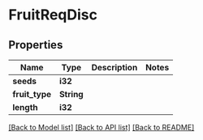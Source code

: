 # FruitReqDisc

## Properties

Name | Type | Description | Notes
------------ | ------------- | ------------- | -------------
**seeds** | **i32** |  | 
**fruit_type** | **String** |  | 
**length** | **i32** |  | 

[[Back to Model list]](../README.md#documentation-for-models) [[Back to API list]](../README.md#documentation-for-api-endpoints) [[Back to README]](../README.md)


